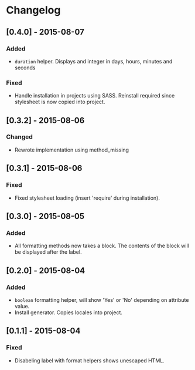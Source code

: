 # Changelog

## [0.4.0] - 2015-08-07
### Added
- `duration` helper. Displays and integer in days, hours, minutes and
  seconds

### Fixed
- Handle installation in projects using SASS. Reinstall required since
  stylesheet is now copied into project.

## [0.3.2] - 2015-08-06
### Changed
- Rewrote implementation using method_missing

## [0.3.1] - 2015-08-06
### Fixed
- Fixed stylesheet loading (insert 'require' during installation).

## [0.3.0] - 2015-08-05
### Added
- All formatting methods now takes a block. The contents of the block
  will be displayed after the label.

## [0.2.0] - 2015-08-04
### Added
- `boolean` formatting helper, will show 'Yes' or 'No' depending on
  attribute value.
- Install generator. Copies locales into project.

## [0.1.1] - 2015-08-04
### Fixed
- Disabeling label with format helpers shows unescaped HTML.

